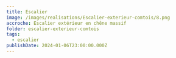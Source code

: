 ```yaml
---
title: Escalier
image: /images/realisations/Escalier-exterieur-comtois/8.png
accroche: Escalier extérieur en chêne massif
folder: escalier-exterieur-comtois
tags:
  - escalier
publishDate: 2024-01-06T23:00:00.000Z
---
```



